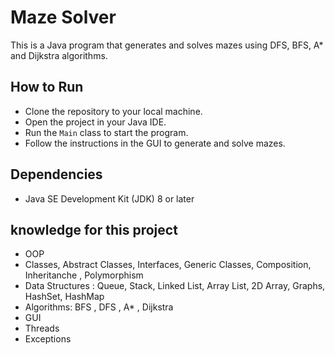 # Maze Solver
This is a Java program that generates and solves mazes using DFS, BFS, A* and Dijkstra algorithms.

## How to Run
- Clone the repository to your local machine.
- Open the project in your Java IDE.
- Run the `Main` class to start the program.
- Follow the instructions in the GUI to generate and solve mazes.

## Dependencies
- Java SE Development Kit (JDK) 8 or later

## knowledge for this project
- OOP
- Classes, Abstract Classes, Interfaces, Generic Classes, Composition, Inheritanche , Polymorphism
- Data Structures : Queue, Stack, Linked List, Array List, 2D Array, Graphs, HashSet, HashMap
- Algorithms: BFS , DFS , A* , Dijkstra
- GUI
- Threads
- Exceptions
